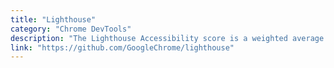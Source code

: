 ```yaml
---
title: "Lighthouse"
category: "Chrome DevTools"
description: "The Lighthouse Accessibility score is a weighted average of all accessibility audits."
link: "https://github.com/GoogleChrome/lighthouse"
---
```

